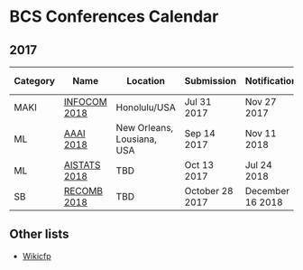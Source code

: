 # BCS Conferences Calendar

## 2017

| Category  |  Name   |  Location	   | Submission |  Notification   | Conference dates |
| --- | --- | --- | --- | --- | --- |
| MAKI |[INFOCOM 2018](http://infocom2018.ieee-infocom.org/content/call-papers-main-conference)|Honolulu/USA|Jul 31 2017|Nov 27 2017| Apr 15-19, 2018|
| ML |[AAAI 2018](https://aaai.org/Conferences/AAAI/aaai18.php)|New Orleans, Lousiana, USA| Sep 14 2017|Nov 11 2018|		Feb 4–9, 2018|
| ML |[AISTATS 2018](http://www.aistats.org/)|TBD| Oct 13 2017|Jul 24 2018|		Apr 20-22, 2018|
| SB |[RECOMB 2018](http://cb.csail.mit.edu/cb/recomb2017/)|TBD| October 28 2017|December 16 2018|		May 3-7, 2018|

## Other lists

- [Wikicfp](http://wikicfp.com)



